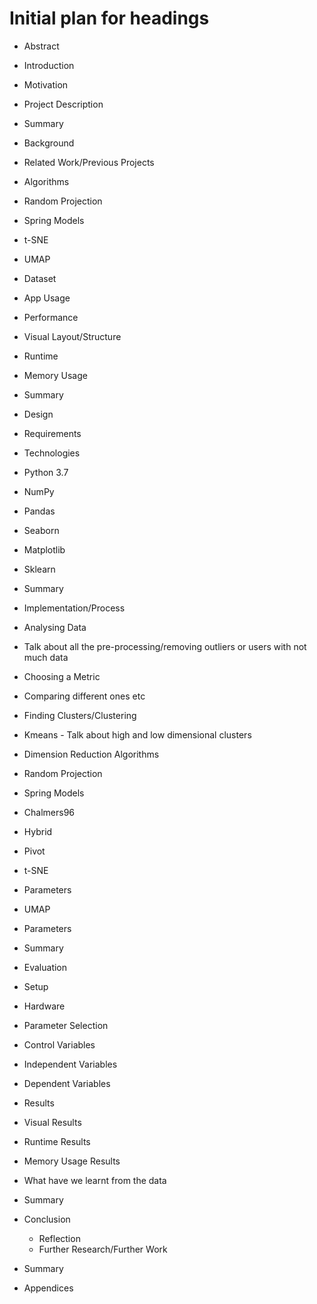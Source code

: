 # Initial plan for headings 

* Abstract  

* Introduction  
 * Motivation
 * Project Description
 * Summary

* Background  
 * Related Work/Previous Projects
 * Algorithms
  * Random Projection
  * Spring Models
  * t-SNE
  * UMAP
 * Dataset
  * App Usage
 * Performance
  * Visual Layout/Structure
  * Runtime
  * Memory Usage
 * Summary

* Design  
 * Requirements
 * Technologies
  * Python 3.7
  * NumPy
  * Pandas
  * Seaborn
  * Matplotlib
  * Sklearn
 * Summary

* Implementation/Process  
 * Analysing Data  
  * Talk about all the pre-processing/removing outliers or users with not much data
 * Choosing a Metric  
  * Comparing different ones etc
 * Finding Clusters/Clustering  
  * Kmeans - Talk about high and low dimensional clusters
 * Dimension Reduction Algorithms  
  * Random Projection
  * Spring Models  
   * Chalmers96  
   * Hybrid
   * Pivot
  * t-SNE  
   * Parameters
  * UMAP  
   * Parameters
 * Summary

* Evaluation  
 * Setup
  * Hardware
 * Parameter Selection  
  * Control Variables
  * Independent Variables
  * Dependent Variables
 * Results
  * Visual Results
  * Runtime Results
  * Memory Usage Results
 * What have we learnt from the data  
 * Summary

* Conclusion  
  * Reflection
  * Further Research/Further Work  
 * Summary

* Appendices  

